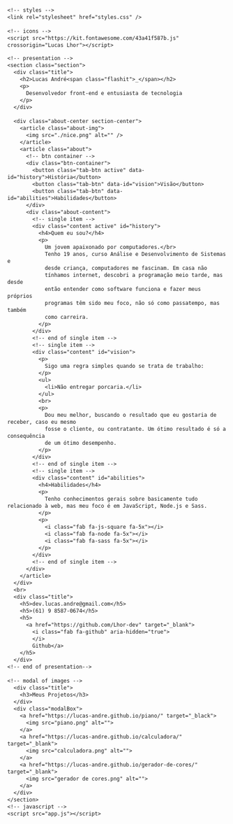 <!DOCTYPE html>
<html lang="en">
  <head>
    <meta charset="UTF-8" />
    <meta name="viewport" content="width=device-width, initial-scale=1.0" />
    <title>Lucas André - Dev Frontend</title>

    <!-- styles -->
    <link rel="stylesheet" href="styles.css" />

    <!-- icons -->
    <script src="https://kit.fontawesome.com/43a41f587b.js" crossorigin="Lucas Lhor"></script>
  </head>
  <body>

    <!-- presentation -->
    <section class="section">
      <div class="title">
        <h2>Lucas André<span class="flashit">_</span></h2>
        <p>
          Desenvolvedor front-end e entusiasta de tecnologia
        </p>
      </div>

      <div class="about-center section-center">
        <article class="about-img">
          <img src="./nice.png" alt="" />
        </article>
        <article class="about">
          <!-- btn container -->
          <div class="btn-container">
            <button class="tab-btn active" data-id="history">História</button>
            <button class="tab-btn" data-id="vision">Visão</button>
            <button class="tab-btn" data-id="abilities">Habilidades</button>
          </div>
          <div class="about-content">
            <!-- single item -->
            <div class="content active" id="history">
              <h4>Quem eu sou?</h4>
              <p>
                Um jovem apaixonado por computadores.</br>
                Tenho 19 anos, curso Análise e Desenvolvimento de Sistemas e 
                desde criança, computadores me fascinam. Em casa não 
                tínhamos internet, descobri a programação meio tarde, mas desde
                então entender como software funciona e fazer meus próprios 
                programas têm sido meu foco, não só como passatempo, mas também 
                como carreira.
              </p>
            </div>
            <!-- end of single item -->
            <!-- single item -->
            <div class="content" id="vision">
              <p>
                Sigo uma regra simples quando se trata de trabalho:
              </p>
              <ul>
                <li>Não entregar porcaria.</li>
              </ul>
              <br>
              <p>
                Dou meu melhor, buscando o resultado que eu gostaria de receber, caso eu mesmo
                fosse o cliente, ou contratante. Um ótimo resultado é só a consequência
                de um ótimo desempenho.
              </p>
            </div>
            <!-- end of single item -->
            <!-- single item -->
            <div class="content" id="abilities">
              <h4>Habilidades</h4>
              <p>
                Tenho conhecimentos gerais sobre basicamente tudo relacionado à web, mas meu foco é em JavaScript, Node.js e Sass.
              </p>
              <p>
                <i class="fab fa-js-square fa-5x"></i>
                <i class="fab fa-node fa-5x"></i>
                <i class="fab fa-sass fa-5x"></i>
              </p>
            </div>
            <!-- end of single item -->
          </div>
        </article>
      </div>
      <br>
      <div class="title">
        <h5>dev.lucas.andre@gmail.com</h5>
        <h5>(61) 9 8587-0674</h5>
        <h5>
          <a href="https://github.com/Lhor-dev" target="_blank">
            <i class="fab fa-github" aria-hidden="true">
            </i>
            Github</a>
        </h5>
      </div>
    <!-- end of presentation-->

    <!-- modal of images -->
      <div class="title">
        <h3>Meus Projetos</h3>
      </div>
      <div class="modalBox">
        <a href="https://lucas-andre.github.io/piano/" target="_black">
          <img src="piano.png" alt="">
        </a>
        <a href="https://lucas-andre.github.io/calculadora/" target="_blank">
          <img src="calculadora.png" alt="">
        </a>
        <a href="https://lucas-andre.github.io/gerador-de-cores/" target="_blank">
          <img src="gerador de cores.png" alt="">
        </a>
      </div>
    </section>
    <!-- javascript -->
    <script src="app.js"></script>
  </body>
</html>
